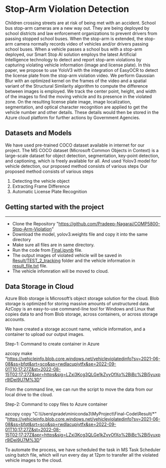 # Stop-Arm Violation Detection

Children crossing streets are at risk of being met with an accident. School bus stop-arm cameras are a new way out. They are being deployed by school districts and law enforcement organizations to prevent drivers from passing stopped school buses. When the stop-arm is extended, the stop-arm camera normally records video of vehicles and/or drivers passing school buses. When a vehicle passes a school bus with a stop-arm deployed, our Smart Stop AI solution employs the latest Artificial Intelligence technology to detect and report stop-arm violations by capturing violating vehicle information (image and license plate). In this paper, we propose to use YoloV3 with the integration of EasyOCR to detect the license plate from the stop-arm violation video. We perform Gaussian Blur with an optimized kernel on the frames of the video and a spatial variant of the Structural Similarity algorithm to compute the difference between images is employed. We track the center point, height, and width of the images to find the moving vehicle and its presence in the violated zone. On the resulting license plate image, image localization, segmentation, and optical character recognition are applied to get the vehicle number and other details. These details would then be stored in the Azure cloud platform for further actions by Government Agencies.

## Datasets and Models

We have used pre-trained COCO dataset available in internet for our project. The MS COCO dataset (Microsoft Common Objects in Context) is a large-scale dataset for object detection, segmentation, key-point detection, and captioning, which is freely available for all. And used Yolov3 model for vehicle detection, our proposed method consists of various steps
Our proposed method consists of various steps

1. Detecting the vehicle object
2. Extracting Frame Difference
3. Automatic License Plate Recognition

## Getting started with the project
***
* Clone the Repository "https://github.com/Pradeep-Nagaraj/COMP5800-Stop-Arm-Violation"
* Download the model, yolov3.weights file and copy it into the same directory
* Make sure all files are in same directory.
* Run the code from [Final.ipynb](https://github.com/Pradeep-Nagaraj/COMP5800-Stop-Arm-Violation/blob/main/Final.ipynb) file.
* The output images of violated vehicle will be saved in [Result/TEST_2_tracking](https://github.com/Pradeep-Nagaraj/COMP5800-Stop-Arm-Violation/blob/main/Final.ipynb) folder and the vehicle information in [result_file.txt](https://github.com/Pradeep-Nagaraj/COMP5800-Stop-Arm-Violation/blob/main/Result/TEST_2_tracking/result_file.txt) file.
* The vehicle infomration will be moved to cloud.



## Data Storage in Cloud

Azure Blob storage is Microsoft’s object storage solution for the cloud. Blob storage is optimized for storing massive amounts of unstructured data.  AzCopy is an easy-to-use command-line tool for Windows and Linux that copies data to and from Blob storage, across containers, or across storage accounts.

We have created a storage account name, vehicle information, and a container to upload our output images. 

Step-1: Command to create container in Azure

azcopy make "https://vehicleinfo.blob.core.windows.net/vehicleviolatedinfo?sv=2021-06-08&ss=bfqt&srt=sco&sp=rwdlacupiytfx&se=2022-09-01T10:17:27Z&st=2022-08-15T02:17:27Z&spr=https&sig=LZxi3Kcg3QLGe1kZyyOfXo%2BjBc%2Bi5yuxpr9lDei9U7M%3D"

From the command line, we can run the script to move the data from our local drive to the cloud. 

Step-2: Command to copy files to Azure container

azcopy copy "C:\Users\prade\miniconda3\MyProject\Final-Code\Result/*" "https://vehicleinfo.blob.core.windows.net/vehicleviolatedinfo?sv=2021-06-08&ss=bfqt&srt=sco&sp=rwdlacupiytfx&se=2022-09-01T10:17:27Z&st=2022-08-15T02:17:27Z&spr=https&sig=LZxi3Kcg3QLGe1kZyyOfXo%2BjBc%2Bi5yuxpr9lDei9U7M%3D"

To automate the process, we have scheduled the task in MS Task Scheduler using batch file, which will run every day at 12pm to transfer all the violated vehicle images to the cloud.
